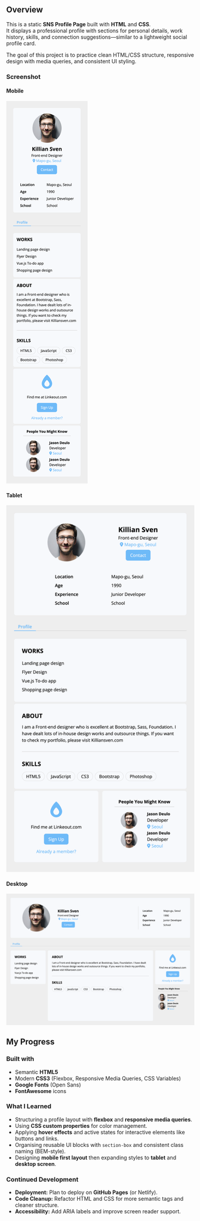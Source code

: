 ## Overview

This is a static **SNS Profile Page** built with **HTML** and **CSS**.  
It displays a professional profile with sections for personal details, work history, skills, and connection suggestions—similar to a lightweight social profile card.

The goal of this project is to practice clean HTML/CSS structure, responsive design with media queries, and consistent UI styling.

### Screenshot

#### Mobile
![Mobile screenshot](./mobile.png)
#### Tablet
![Tablet screenshot](./tablet.png)
#### Desktop
![Desktop screenshot](./desktop.png)

## My Progress

### Built with

- Semantic **HTML5**
- Modern **CSS3** (Flexbox, Responsive Media Queries, CSS Variables)
- **Google Fonts** (Open Sans)
- **FontAwesome** icons

### What I Learned

- Structuring a profile layout with **flexbox** and **responsive media queries**.
- Using **CSS custom properties** for color management.
- Applying **hover effects** and active states for interactive elements like buttons and links.
- Organising reusable UI blocks with `section-box` and consistent class naming (BEM-style).
- Designing **mobile first layout** then expanding styles to **tablet** and **desktop screen**.

### Continued Development

- **Deployment:** Plan to deploy on **GitHub Pages** (or Netlify).
- **Code Cleanup:** Refactor HTML and CSS for more semantic tags and cleaner structure.
- **Accessibility:** Add ARIA labels and improve screen reader support.
